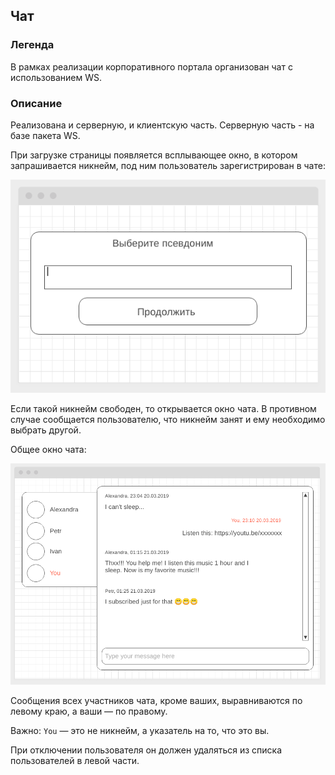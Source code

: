 
## Чат

### Легенда

В рамках реализации корпоративного портала организован чат с использованием WS.

### Описание

Реализована и серверную, и клиентскую часть. Серверную часть - на базе пакета WS.

При загрузке страницы появляется всплывающее окно, в котором запрашивается никнейм, под ним пользователь зарегистрирован в чате:

![](./front/src/img/chat.png)

Если такой никнейм свободен, то открывается окно чата. В противном случае сообщается пользователю, что никнейм занят и ему необходимо выбрать другой. 

Общее окно чата:

![](./front/src/img/chat-2.png)

Сообщения всех участников чата, кроме ваших, выравниваются по левому краю, а ваши — по правому.

Важно: `You` — это не никнейм, а указатель на то, что это вы.

При отключении пользователя он должен удаляться из списка пользователей в левой части.
